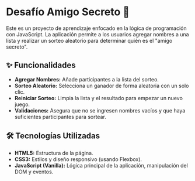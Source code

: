 # Desafío Amigo Secreto 🤫

Este es un proyecto de aprendizaje enfocado en la lógica de programación con JavaScript. La aplicación permite a los usuarios agregar nombres a una lista y realizar un sorteo aleatorio para determinar quién es el "amigo secreto".

## ✨ Funcionalidades

* **Agregar Nombres:** Añade participantes a la lista del sorteo.
* **Sorteo Aleatorio:** Selecciona un ganador de forma aleatoria con un solo clic.
* **Reiniciar Sorteo:** Limpia la lista y el resultado para empezar un nuevo juego.
* **Validaciones:** Asegura que no se ingresen nombres vacíos y que haya suficientes participantes para sortear.

## 🛠️ Tecnologías Utilizadas

* **HTML5:** Estructura de la página.
* **CSS3:** Estilos y diseño responsivo (usando Flexbox).
* **JavaScript (Vanilla):** Lógica principal de la aplicación, manipulación del DOM y eventos.